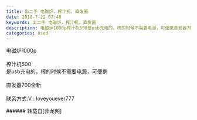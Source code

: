 ```yaml
---
title: 出二手 电磁炉，榨汁机，直发器
date: 2018-7-22 07:40
keywords: 出二手 电磁炉，榨汁机，直发器
description: 电磁炉1000p榨汁机500是usb充电的，榨的时候不需要电源，可便携直发器700全新联系方式:V : loveyouever777
categories: used
---
```

<td class="t_f" id="postmessage_1537144">

电磁炉1000p<br/>
<br/>
<img alt="" border="0" class="zoom" data-cf-modified-1cb3711bfd35e8dd38035551-="" file="http://www.flw.ph/data/appbyme/upload/image/201807/22/chq3ZVEr2pYx.jpg" id="aimg_z85qk" lazyloadthumb="1" onclick="" onmouseover="" src="http://www.flw.ph/data/appbyme/upload/image/201807/22/chq3ZVEr2pYx.jpg"/><br/>
榨汁机500<br/>
是usb充电的，榨的时候不需要电源，可便携<br/>
<img alt="" border="0" class="zoom" data-cf-modified-1cb3711bfd35e8dd38035551-="" file="http://www.flw.ph/data/appbyme/upload/image/201807/22/fMDq544NmaE7.jpg" id="aimg_F5nbs" lazyloadthumb="1" onclick="" onmouseover="" src="http://www.flw.ph/data/appbyme/upload/image/201807/22/fMDq544NmaE7.jpg"/><br/>
<br/>
直发器700全新<br/>
<br/>
<img alt="" border="0" class="zoom" data-cf-modified-1cb3711bfd35e8dd38035551-="" file="http://www.flw.ph/data/appbyme/upload/image/201807/22/heyyzghaAy1x.jpg" id="aimg_L7uvj" lazyloadthumb="1" onclick="" onmouseover="" src="http://www.flw.ph/data/appbyme/upload/image/201807/22/heyyzghaAy1x.jpg"/><br/>
联系方式:V : loveyouever777<br/>
</td>
###### 转载自[菲龙网]